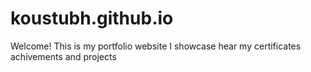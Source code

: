 # koustubh.github.io

Welcome! This is my portfolio website
I showcase hear my certificates achivements and projects
